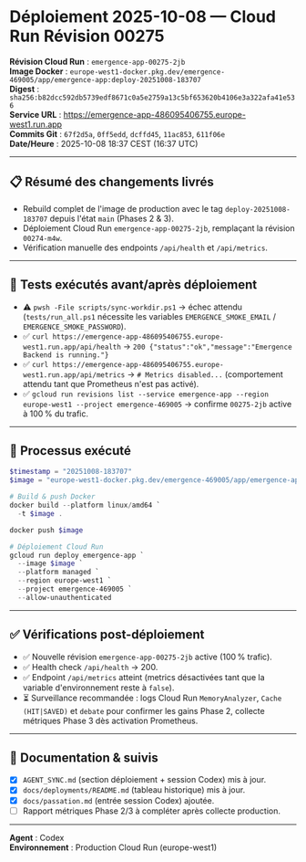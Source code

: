 # Déploiement 2025-10-08 — Cloud Run Révision 00275

**Révision Cloud Run** : `emergence-app-00275-2jb`  
**Image Docker** : `europe-west1-docker.pkg.dev/emergence-469005/app/emergence-app:deploy-20251008-183707`  
**Digest** : `sha256:b82dcc592db5739edf8671c0a5e2759a13c5bf653620b4106e3a322afa41e536`  
**Service URL** : https://emergence-app-486095406755.europe-west1.run.app  
**Commits Git** : `67f2d5a`, `0ff5edd`, `dcffd45`, `11ac853`, `611f06e`  
**Date/Heure** : 2025-10-08 18:37 CEST (16:37 UTC)

---

## 📋 Résumé des changements livrés
- Rebuild complet de l'image de production avec le tag `deploy-20251008-183707` depuis l'état `main` (Phases 2 & 3).
- Déploiement Cloud Run `emergence-app-00275-2jb`, remplaçant la révision `00274-m4w`.
- Vérification manuelle des endpoints `/api/health` et `/api/metrics`.

---

## 🧪 Tests exécutés avant/après déploiement
- ⚠️ `pwsh -File scripts/sync-workdir.ps1` → échec attendu (`tests/run_all.ps1` nécessite les variables `EMERGENCE_SMOKE_EMAIL` / `EMERGENCE_SMOKE_PASSWORD`).
- ✅ `curl https://emergence-app-486095406755.europe-west1.run.app/api/health` → `200 {"status":"ok","message":"Emergence Backend is running."}`
- ✅ `curl https://emergence-app-486095406755.europe-west1.run.app/api/metrics` → `# Metrics disabled...` (comportement attendu tant que Prometheus n'est pas activé).
- ✅ `gcloud run revisions list --service emergence-app --region europe-west1 --project emergence-469005` → confirme `00275-2jb` active à 100 % du trafic.

---

## 🚀 Processus exécuté

```powershell
$timestamp = "20251008-183707"
$image = "europe-west1-docker.pkg.dev/emergence-469005/app/emergence-app:deploy-$timestamp"

# Build & push Docker
docker build --platform linux/amd64 `
  -t $image .

docker push $image

# Déploiement Cloud Run
gcloud run deploy emergence-app `
  --image $image `
  --platform managed `
  --region europe-west1 `
  --project emergence-469005 `
  --allow-unauthenticated
```

---

## ✅ Vérifications post-déploiement
- ✅ Nouvelle révision `emergence-app-00275-2jb` active (100 % trafic).
- ✅ Health check `/api/health` → 200.
- ✅ Endpoint `/api/metrics` atteint (metrics désactivées tant que la variable d'environnement reste à `false`).
- ⏳ Surveillance recommandée : logs Cloud Run `MemoryAnalyzer`, `Cache (HIT|SAVED)` et `debate` pour confirmer les gains Phase 2, collecte métriques Phase 3 dès activation Prometheus.

---

## 📝 Documentation & suivis
- [x] `AGENT_SYNC.md` (section déploiement + session Codex) mis à jour.
- [x] `docs/deployments/README.md` (tableau historique) mis à jour.
- [x] `docs/passation.md` (entrée session Codex) ajoutée.
- [ ] Rapport métriques Phase 2/3 à compléter après collecte production.

---

**Agent** : Codex  
**Environnement** : Production Cloud Run (europe-west1)
